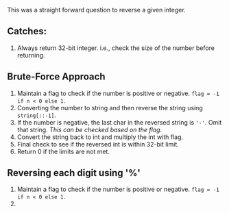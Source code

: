 This was a straight forward question to reverse a given integer.

## Catches:
1. Always return 32-bit integer. i.e., check the size of the number before returning.

## Brute-Force Approach
1. Maintain a flag to check if the number is positive or negative. `flag = -1 if n < 0 else 1`.
2. Converting the number to string and then reverse the string using `string[::-1]`.
3. If the number is negative, the last char in the reversed string is `'-'`. Omit that string. _This can be checked based on the flag_.
4. Convert the string back to int and multiply the int with flag.
5. Final check to see if the reversed int is within 32-bit limit.
6. Return 0 if the limits are not met.

## Reversing each digit using '%'
1. Maintain a flag to check if the number is positive or negative. `flag = -1 if n < 0 else 1`.
2. 

